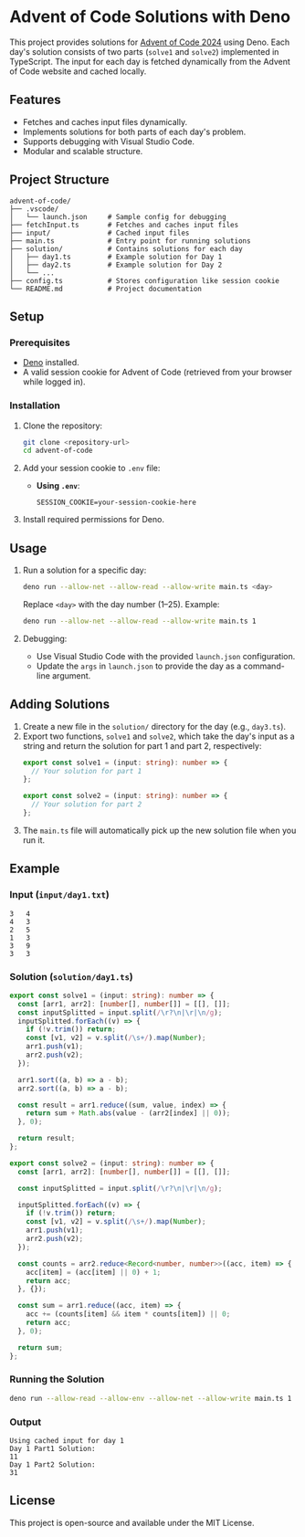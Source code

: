 # Advent of Code Solutions with Deno

This project provides solutions for
[Advent of Code 2024](https://adventofcode.com/2024) using Deno. Each day's
solution consists of two parts (`solve1` and `solve2`) implemented in
TypeScript. The input for each day is fetched dynamically from the Advent of
Code website and cached locally.

## Features

- Fetches and caches input files dynamically.
- Implements solutions for both parts of each day's problem.
- Supports debugging with Visual Studio Code.
- Modular and scalable structure.

## Project Structure

```
advent-of-code/
├── .vscode/
│   └── launch.json     # Sample config for debugging
├── fetchInput.ts       # Fetches and caches input files
├── input/              # Cached input files
├── main.ts             # Entry point for running solutions
├── solution/           # Contains solutions for each day
│   ├── day1.ts         # Example solution for Day 1
│   ├── day2.ts         # Example solution for Day 2
│   └── ...
├── config.ts           # Stores configuration like session cookie
└── README.md           # Project documentation
```

## Setup

### Prerequisites

- [Deno](https://deno.land/) installed.
- A valid session cookie for Advent of Code (retrieved from your browser while
  logged in).

### Installation

1. Clone the repository:
   ```bash
   git clone <repository-url>
   cd advent-of-code
   ```

2. Add your session cookie to `.env` file:

   - **Using `.env`**:
     ```dotenv
     SESSION_COOKIE=your-session-cookie-here
     ```

3. Install required permissions for Deno.

## Usage

1. Run a solution for a specific day:
   ```bash
   deno run --allow-net --allow-read --allow-write main.ts <day>
   ```
   Replace `<day>` with the day number (1–25). Example:
   ```bash
   deno run --allow-net --allow-read --allow-write main.ts 1
   ```

2. Debugging:
   - Use Visual Studio Code with the provided `launch.json` configuration.
   - Update the `args` in `launch.json` to provide the day as a command-line
     argument.

## Adding Solutions

1. Create a new file in the `solution/` directory for the day (e.g., `day3.ts`).
2. Export two functions, `solve1` and `solve2`, which take the day's input as a
   string and return the solution for part 1 and part 2, respectively:
   ```typescript
   export const solve1 = (input: string): number => {
     // Your solution for part 1
   };

   export const solve2 = (input: string): number => {
     // Your solution for part 2
   };
   ```
3. The `main.ts` file will automatically pick up the new solution file when you
   run it.

## Example

### Input (`input/day1.txt`)

```
3   4
4   3
2   5
1   3
3   9
3   3
```

### Solution (`solution/day1.ts`)

```typescript
export const solve1 = (input: string): number => {
  const [arr1, arr2]: [number[], number[]] = [[], []];
  const inputSplitted = input.split(/\r?\n|\r|\n/g);
  inputSplitted.forEach((v) => {
    if (!v.trim()) return;
    const [v1, v2] = v.split(/\s+/).map(Number);
    arr1.push(v1);
    arr2.push(v2);
  });

  arr1.sort((a, b) => a - b);
  arr2.sort((a, b) => a - b);

  const result = arr1.reduce((sum, value, index) => {
    return sum + Math.abs(value - (arr2[index] || 0));
  }, 0);

  return result;
};

export const solve2 = (input: string): number => {
  const [arr1, arr2]: [number[], number[]] = [[], []];

  const inputSplitted = input.split(/\r?\n|\r|\n/g);

  inputSplitted.forEach((v) => {
    if (!v.trim()) return;
    const [v1, v2] = v.split(/\s+/).map(Number);
    arr1.push(v1);
    arr2.push(v2);
  });

  const counts = arr2.reduce<Record<number, number>>((acc, item) => {
    acc[item] = (acc[item] || 0) + 1;
    return acc;
  }, {});

  const sum = arr1.reduce((acc, item) => {
    acc += (counts[item] && item * counts[item]) || 0;
    return acc;
  }, 0);

  return sum;
};
```

### Running the Solution

```bash
deno run --allow-read --allow-env --allow-net --allow-write main.ts 1
```

### Output

```
Using cached input for day 1
Day 1 Part1 Solution:
11
Day 1 Part2 Solution:
31
```

## License

This project is open-source and available under the MIT License.
